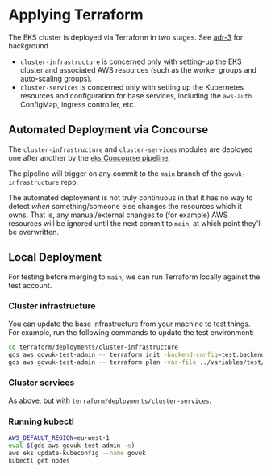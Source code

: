 # Applying Terraform

The EKS cluster is deployed via Terraform in two stages. See [adr-3] for background.

- `cluster-infrastructure` is concerned only with setting-up the EKS cluster and associated AWS resources (such as the worker groups and auto-scaling groups).
- `cluster-services` is concerned only with setting up the Kubernetes resources and configuration for base services, including the `aws-auth` ConfigMap, ingress controller, etc.

## Automated Deployment via Concourse

The `cluster-infrastructure` and `cluster-services` modules are deployed one after another by the [`eks` Concourse pipeline](https://cd.gds-reliability.engineering/teams/govuk-test/pipelines/eks).

The pipeline will trigger on any commit to the `main` branch of the `govuk-infrastructure` repo.

The automated deployment is not truly continuous in that it has no way to detect *when* something/someone else changes the resources which it owns. That is, any manual/external changes to (for example) AWS resources will be ignored until the next commit to `main`, at which point they'll be overwritten.

## Local Deployment

For testing before merging to `main`, we can run Terraform locally against the test account.

### Cluster infrastructure

You can update the base infrastructure from your machine to test things.
For example, run the following commands to update the test environment:

```sh
cd terraform/deployments/cluster-infrastructure
gds aws govuk-test-admin -- terraform init -backend-config=test.backend -reconfigure
gds aws govuk-test-admin -- terraform plan -var-file ../variables/test/common.tfvars
```

### Cluster services

As above, but with `terraform/deployments/cluster-services`.

### Running kubectl

```sh
AWS_DEFAULT_REGION=eu-west-1
eval $(gds aws govuk-test-admin -e)
aws eks update-kubeconfig --name govuk
kubectl get nodes
```

[adr-3]: https://github.com/alphagov/govuk-infrastructure/blob/main/docs/architecture/decisions/0003-split-terraform-state-into-separate-aws-cluster-and-kubernetes-resource-phases.md
